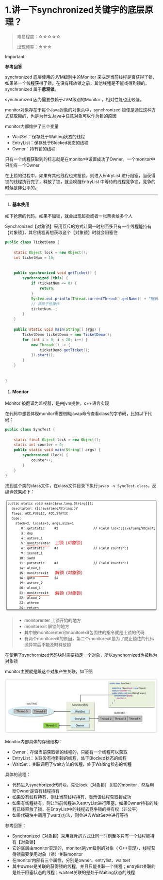 # 1.讲一下synchronized关键字的底层原理？

> 难易程度：☆☆☆☆☆
>
> 出现频率：☆☆☆

> [!important]
>
> **参考回答**
>
> synchronized 底层使用的JVM级别中的Monitor 来决定当前线程是否获得了锁，如果某一个线程获得了锁，在没有释放锁之前，其他线程是不能或得到锁的。synchronized 属于**悲观锁**。
>
> synchronized 因为需要依赖于JVM级别的Monitor ，相对性能也比较低。
>
> monitor对象存在于每个Java对象的对象头中，synchronized 锁便是通过这种方式获取锁的，也是为什么Java中任意对象可以作为锁的原因
>
> monitor内部维护了三个变量
>
> - WaitSet：保存处于Waiting状态的线程
> - EntryList：保存处于Blocked状态的线程
> - Owner：持有锁的线程
>
> 只有一个线程获取到的标志就是在monitor中设置成功了Owner，一个monitor中只能有一个Owner
>
> 在上锁的过程中，如果有其他线程也来抢锁，则进入EntryList 进行阻塞，当获得锁的线程执行完了，释放了锁，就会唤醒EntryList 中等待的线程竞争锁，竞争的时候是非公平的。

----

1. ####  基本使用

如下抢票的代码，如果不加锁，就会出现超卖或者一张票卖给多个人

Synchronized【对象锁】采用互斥的方式让同一时刻至多只有一个线程能持有【对象锁】，其它线程再想获取这个【对象锁】时就会阻塞住

```Java
public class TicketDemo {

    static Object lock = new Object();
    int ticketNum = 10;


    public synchronized void getTicket() {
        synchronized (this) {
            if (ticketNum <= 0) {
                return;
            }
            System.out.println(Thread.currentThread().getName() + "抢到一张票,剩余:" + ticketNum);
            // 非原子性操作
            ticketNum--;
        }
    }

    public static void main(String[] args) {
        TicketDemo ticketDemo = new TicketDemo();
        for (int i = 0; i < 20; i++) {
            new Thread(() -> {
                ticketDemo.getTicket();
            }).start();
        }
    }


}
```

1. #### Monitor

Monitor 被翻译为监视器，是由jvm提供，c++语言实现

在代码中想要体现monitor需要借助javap命令查看class的字节码，比如以下代码：

```Java
public class SyncTest {

    static final Object lock = new Object();
    static int counter = 0;
    public static void main(String[] args) {
        synchronized (lock) {
            counter++;
        }
    }
}
```

找到这个类的class文件，在class文件目录下执行`javap -v SyncTest.class`，反编译效果如下：

![img](assets\17410115483101.png)

> - monitorenter    上锁开始的地方
> - monitorexit        解锁的地方
> - 其中被monitorenter和monitorexit包围住的指令就是上锁的代码
> - 有两个monitorexit的原因，第二个monitorexit是为了防止锁住的代码抛异常后不能及时释放锁

在使用了synchornized代码块时需要指定一个对象，所以synchornized也被称为对象锁

monitor主要就是跟这个对象产生关联，如下图

![img](assets\17410115524754.png)

Monitor内部具体的存储结构：

- Owner：存储当前获取锁的线程的，只能有一个线程可以获取
- EntryList：关联没有抢到锁的线程，处于Blocked状态的线程
- WaitSet：关联调用了wait方法的线程，处于Waiting状态的线程

具体的流程：

- 代码进入synchorized代码块，先让lock（对象锁）关联的monitor，然后判断Owner是否有线程持有
- 如果没有线程持有，则让当前线程持有，表示该线程获取锁成功
- 如果有线程持有，则让当前线程进入entryList进行阻塞，如果Owner持有的线程已经释放了锁，在EntryList中的线程去竞争锁的持有权（非公平）
- 如果代码块中调用了wait()方法，则会进去WaitSet中进行等待

参考回答：

- Synchronized【对象锁】采用互斥的方式让同一时刻至多只有一个线程能持有【对象锁】
- 它的底层由monitor实现的，monitor是jvm级别的对象（ C++实现），线程获得锁需要使用对象（锁）关联monitor
- 在monitor内部有三个属性，分别是owner、entrylist、waitset
- 其中owner是关联的获得锁的线程，并且只能关联一个线程；entrylist关联的是处于阻塞状态的线程；waitset关联的是处于Waiting状态的线程

